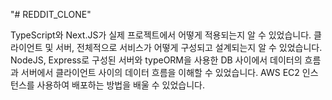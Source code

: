 "# REDDIT_CLONE"

TypeScript와 Next.JS가 실제 프로젝트에서 어떻게 적용되는지 알 수 있었습니다.
클라이언트 및 서버, 전체적으로 서비스가 어떻게 구성되고 설계되는지 알 수 있었습니다.
NodeJS, Express로 구성된 서버와 typeORM을 사용한 DB 사이에서 데이터의 흐름과 서버에서 클라이언트 사이의 데이터 흐름을 이해할 수 있었습니다.
AWS EC2 인스턴스를 사용하여 배포하는 방법을 배울 수 있었습니다.
